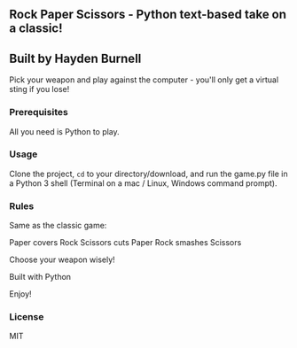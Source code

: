## Rock Paper Scissors - Python text-based take on a classic!

## Built by Hayden Burnell

Pick your weapon and play against the computer - you'll only get a virtual sting if you lose!

### Prerequisites

All you need is Python to play.

### Usage
Clone the project, <code>cd</code> to your directory/download, and run the game.py file in a Python 3 shell (Terminal on a mac / Linux, Windows command prompt).

### Rules
Same as the classic game:

Paper covers Rock  Scissors cuts Paper  Rock smashes Scissors

Choose your weapon wisely!

Built with Python

Enjoy!

### License 
MIT
